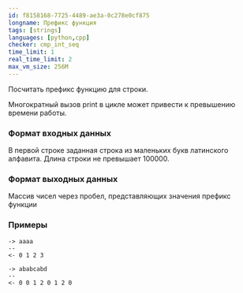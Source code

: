 ```yaml
---
id: f8158168-7725-4489-ae3a-0c278e0cf875
longname: Префикс функция
tags: [strings]
languages: [python,cpp]
checker: cmp_int_seq
time_limit: 1
real_time_limit: 2
max_vm_size: 256M
---
```


Посчитать префикс функцию для строки.

Многократный вызов print в цикле может привести к превышению времени работы.

### Формат входных данных

В первой строке заданная строка из маленьких букв латинского алфавита. Длина строки не превышает 100000.

### Формат выходных данных

Массив чисел через пробел, представляющих значения префикс функции

### Примеры

```
-> aaaa
--
<- 0 1 2 3
```

```
-> ababcabd
--
<- 0 0 1 2 0 1 2 0
```
